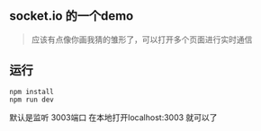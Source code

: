 ## socket.io 的一个demo

> 应该有点像你画我猜的雏形了，可以打开多个页面进行实时通信

## 运行

```
npm install
npm run dev
```
默认是监听 3003端口  在本地打开localhost:3003 就可以了
